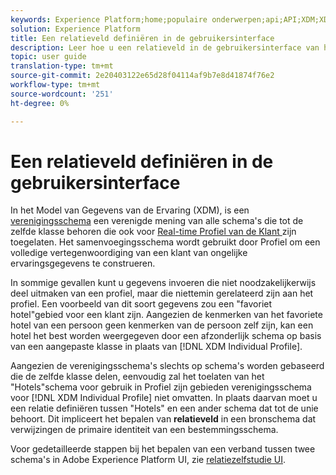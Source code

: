 ```yaml
---
keywords: Experience Platform;home;populaire onderwerpen;api;API;XDM;XDM systeem;ervaringsgegevensmodel;gegevensmodel;ui;werkruimte;relatie;field;
solution: Experience Platform
title: Een relatieveld definiëren in de gebruikersinterface
description: Leer hoe u een relatieveld in de gebruikersinterface van het Experience Platform definieert.
topic: user guide
translation-type: tm+mt
source-git-commit: 2e20403122e65d28f04114af9b7e8d41874f76e2
workflow-type: tm+mt
source-wordcount: '251'
ht-degree: 0%

---
```



# Een relatieveld definiëren in de gebruikersinterface

In het Model van Gegevens van de Ervaring (XDM), is een [verenigingsschema](../../schema/composition.md#union) een verenigde mening van alle schema&#39;s die tot de zelfde klasse behoren die ook voor [Real-time Profiel van de Klant ](../../../profile/home.md) zijn toegelaten. Het samenvoegingsschema wordt gebruikt door Profiel om een volledige vertegenwoordiging van een klant van ongelijke ervaringsgegevens te construeren.

In sommige gevallen kunt u gegevens invoeren die niet noodzakelijkerwijs deel uitmaken van een profiel, maar die niettemin gerelateerd zijn aan het profiel. Een voorbeeld van dit soort gegevens zou een &quot;favoriet hotel&quot;gebied voor een klant zijn. Aangezien de kenmerken van het favoriete hotel van een persoon geen kenmerken van de persoon zelf zijn, kan een hotel het best worden weergegeven door een afzonderlijk schema op basis van een aangepaste klasse in plaats van [!DNL XDM Individual Profile].

Aangezien de verenigingsschema&#39;s slechts op schema&#39;s worden gebaseerd die de zelfde klasse delen, eenvoudig zal het toelaten van het &quot;Hotels&quot;schema voor gebruik in Profiel zijn gebieden verenigingsschema voor [!DNL XDM Individual Profile] niet omvatten. In plaats daarvan moet u een relatie definiëren tussen &quot;Hotels&quot; en een ander schema dat tot de unie behoort. Dit impliceert het bepalen van **relatieveld** in een bronschema dat verwijzingen de primaire identiteit van een bestemmingsschema.

Voor gedetailleerde stappen bij het bepalen van een verband tussen twee schema&#39;s in Adobe Experience Platform UI, zie [relatiezelfstudie UI](../../tutorials/relationship-ui.md).